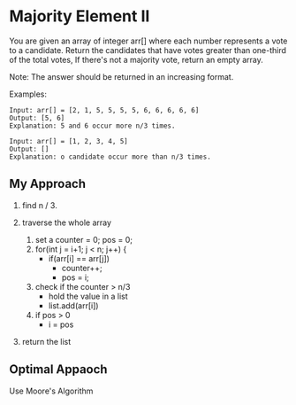 # Majority Element II
You are given an array of integer arr[] where each number represents a vote to a candidate. Return the candidates that have votes greater than one-third of the total votes, If there's not a majority vote, return an empty array.

Note: The answer should be returned in an increasing format.

Examples:
```declarative
Input: arr[] = [2, 1, 5, 5, 5, 5, 6, 6, 6, 6, 6]
Output: [5, 6]
Explanation: 5 and 6 occur more n/3 times.
```
```declarative
Input: arr[] = [1, 2, 3, 4, 5]
Output: []
Explanation: o candidate occur more than n/3 times.
```

## My Approach 
1. find n / 3.
2. traverse the whole array 
   1. set a counter = 0; pos = 0;
   2. for(int j = i+1; j < n; j++) {
       - if(arr[i] == arr[j])
         - counter++;
         - pos = i;
   3. check if the counter > n/3 
       - hold the value in a list 
       - list.add(arr[i])
   4. if pos > 0
        - i = pos
      
3. return the list 

## Optimal Appaoch 
Use Moore's Algorithm